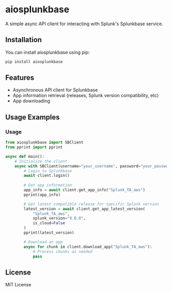 # aiosplunkbase

A simple async API client for interacting with Splunk's Splunkbase service.

## Installation

You can install aiosplunkbase using pip:

```bash
pip install aiosplunkbase
```

## Features

- Asynchronous API client for Splunkbase
- App information retrieval (releases, Splunk version compatibility, etc)
- App downloading

## Usage Examples

### Usage

```python
from aiosplunkbase import SBClient
from pprint import pprint

async def main():
    # Initialize the client
    async with SBClient(username="your_username", password="your_password") as client:
        # Login to Splunkbase
        await client.login()
        
        # Get app information
        app_info = await client.get_app_info("Splunk_TA_aws")
        pprint(app_info)

        # Get latest compatible release for specific Splunk version
        latest_version = await client.get_app_latest_version(
            "Splunk_TA_aws",
            splunk_version="9.0.0",
            is_cloud=False
        )
        pprint(latest_version)

        # Download an app
        async for chunk in client.download_app("Splunk_TA_aws"):
            # Process chunks as needed
            pass
```

## License

MIT License